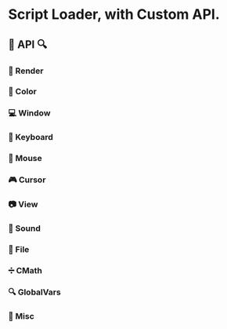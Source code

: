# Script Loader, with Custom API.


## :mag_right: API :mag:
### :movie_camera: Render

### :rainbow: Color

### :computer: Window

### :wrench: Keyboard

### :mouse2: Mouse

### :video_game: Cursor

### :camera: View

### :musical_note: Sound

### :file_folder: File

### :heavy_division_sign: CMath

### :mag: GlobalVars

### :speech_balloon: Misc

